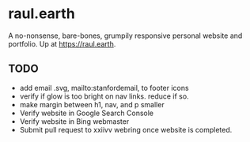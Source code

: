 # raul.earth
A no-nonsense, bare-bones, grumpily responsive personal website and portfolio. Up at https://raul.earth. 

## TODO

- add email .svg, mailto:stanfordemail, to footer icons
- verify if glow is too bright on nav links. reduce if so.
- make margin between h1, nav, and p smaller
- Verify website in Google Search Console
- Verify website in Bing webmaster
- Submit pull request to xxiivv webring once website is completed.
